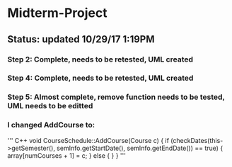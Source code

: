 # Midterm-Project

## Status: updated 10/29/17 1:19PM
### Step 2: Complete, needs to be retested, UML created
### Step 4: Complete, needs to be retested, UML created
### Step 5: Almost complete, remove function needs to be tested, UML needs to be editted
###         I changed AddCourse to:
''' C++
void CourseSchedule::AddCourse(Course c)
{
		if (checkDates(this->getSemester(), semInfo.getStartDate(), semInfo.getEndDate()) == true)
		{
			array[numCourses + 1] = c;
		}
		else
		{
		}
}
'''
